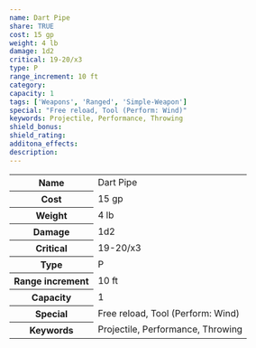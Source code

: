```yaml
---
name: Dart Pipe
share: TRUE
cost: 15 gp
weight: 4 lb
damage: 1d2
critical: 19-20/x3
type: P
range_increment: 10 ft
category: 
capacity: 1
tags: ['Weapons', 'Ranged', 'Simple-Weapon']
special: "Free reload, Tool (Perform: Wind)"
keywords: Projectile, Performance, Throwing
shield_bonus: 
shield_rating: 
additona_effects: 
description: 
---
```

<p><span style="overflow-x: auto;"><table><tbody><tr><th>Name</th><td>Dart Pipe</td></tr><tr><th>Cost</th><td>15 gp</td></tr><tr><th>Weight</th><td>4 lb</td></tr><tr><th>Damage</th><td>1d2</td></tr><tr><th>Critical</th><td>19-20/x3</td></tr><tr><th>Type</th><td>P</td></tr><tr><th>Range increment</th><td>10 ft</td></tr><tr><th>Capacity</th><td>1</td></tr><tr><th>Special</th><td>Free reload, Tool (Perform: Wind)</td></tr><tr><th>Keywords</th><td>Projectile, Performance, Throwing</td></tr></tbody></table></span></p>